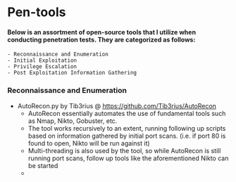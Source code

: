 # Pen-tools

#### Below is an assortment of open-source tools that I utilize when conducting penetration tests. They are categorized as follows:

    - Reconnaissance and Enumeration
    - Initial Exploitation
    - Privilege Escalation
    - Post Exploitation Information Gathering

### Reconnaissance and Enumeration
  - AutoRecon.py by Tib3rius @ https://github.com/Tib3rius/AutoRecon
    - AutoRecon essentially automates the use of fundamental tools such as Nmap, Nikto, Gobuster, etc.
    - The tool works recursively to an extent, running following up scripts based on information gathered by initial port scans. (i.e. if port 80 is found to open, Nikto will be run against it)
    - Multi-threading is also used by the tool, so while AutoRecon is still running port scans, follow up tools like the aforementioned Nikto can be started
    - 
